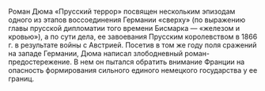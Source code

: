 <!--2015-12-07 22:16:45-->
Роман Дюма «Прусский террор» посвящен нескольким эпизодам одного из этапов воссоединения Германии «сверху» (по выражению главы прусской дипломатии того времени Бисмарка — «железом и кровью»), а по сути дела, ее завоевания Прусским королевством в 1866 г. в результате войны с Австрией. Посетив в том же году поля сражений на западе Германии, Дюма написал злободневный роман-предостережение. В нем он пытался обратить внимание Франции на опасность формирования сильного единого немецкого государства у ее границ.